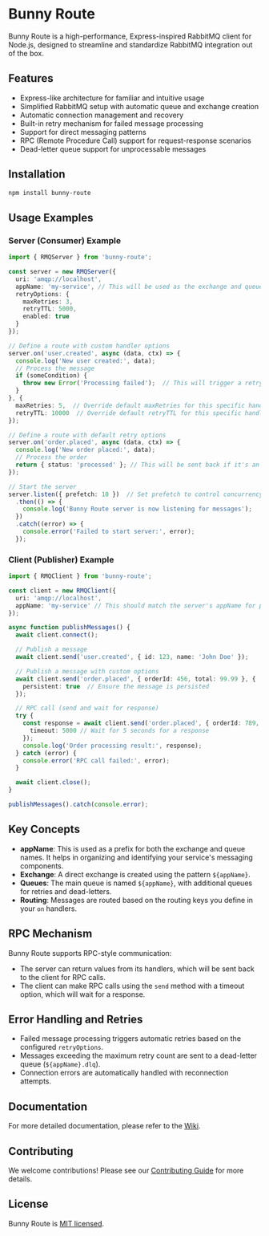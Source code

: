 # Bunny Route

Bunny Route is a high-performance, Express-inspired RabbitMQ client for Node.js, designed to streamline and standardize RabbitMQ integration out of the box.

## Features

- Express-like architecture for familiar and intuitive usage
- Simplified RabbitMQ setup with automatic queue and exchange creation
- Automatic connection management and recovery
- Built-in retry mechanism for failed message processing
- Support for direct messaging patterns
- RPC (Remote Procedure Call) support for request-response scenarios
- Dead-letter queue support for unprocessable messages

## Installation

```bash
npm install bunny-route
```

## Usage Examples

### Server (Consumer) Example

```typescript
import { RMQServer } from 'bunny-route';

const server = new RMQServer({
  uri: 'amqp://localhost',
  appName: 'my-service', // This will be used as the exchange and queue name prefix
  retryOptions: {
    maxRetries: 3,
    retryTTL: 5000,
    enabled: true
  }
});

// Define a route with custom handler options
server.on('user.created', async (data, ctx) => {
  console.log('New user created:', data);
  // Process the message
  if (someCondition) {
    throw new Error('Processing failed');  // This will trigger a retry
  }
}, {
  maxRetries: 5,  // Override default maxRetries for this specific handler
  retryTTL: 10000  // Override default retryTTL for this specific handler
});

// Define a route with default retry options
server.on('order.placed', async (data, ctx) => {
  console.log('New order placed:', data);
  // Process the order
  return { status: 'processed' }; // This will be sent back if it's an RPC call
});

// Start the server
server.listen({ prefetch: 10 })  // Set prefetch to control concurrency
  .then(() => {
    console.log('Bunny Route server is now listening for messages');
  })
  .catch((error) => {
    console.error('Failed to start server:', error);
  });
```

### Client (Publisher) Example

```typescript
import { RMQClient } from 'bunny-route';

const client = new RMQClient({
  uri: 'amqp://localhost',
  appName: 'my-service' // This should match the server's appName for proper routing
});

async function publishMessages() {
  await client.connect();

  // Publish a message
  await client.send('user.created', { id: 123, name: 'John Doe' });

  // Publish a message with custom options
  await client.send('order.placed', { orderId: 456, total: 99.99 }, {
    persistent: true  // Ensure the message is persisted
  });

  // RPC call (send and wait for response)
  try {
    const response = await client.send('order.placed', { orderId: 789, total: 199.99 }, {
      timeout: 5000 // Wait for 5 seconds for a response
    });
    console.log('Order processing result:', response);
  } catch (error) {
    console.error('RPC call failed:', error);
  }

  await client.close();
}

publishMessages().catch(console.error);
```

## Key Concepts

- **appName**: This is used as a prefix for both the exchange and queue names. It helps in organizing and identifying your service's messaging components.
- **Exchange**: A direct exchange is created using the pattern `${appName}`.
- **Queues**: The main queue is named `${appName}`, with additional queues for retries and dead-letters.
- **Routing**: Messages are routed based on the routing keys you define in your `on` handlers.

## RPC Mechanism

Bunny Route supports RPC-style communication:
- The server can return values from its handlers, which will be sent back to the client for RPC calls.
- The client can make RPC calls using the `send` method with a timeout option, which will wait for a response.

## Error Handling and Retries

- Failed message processing triggers automatic retries based on the configured `retryOptions`.
- Messages exceeding the maximum retry count are sent to a dead-letter queue (`${appName}.dlq`).
- Connection errors are automatically handled with reconnection attempts.

## Documentation

For more detailed documentation, please refer to the [Wiki](https://github.com/whoekage/bunny-route/wiki).

## Contributing

We welcome contributions! Please see our [Contributing Guide](CONTRIBUTING.md) for more details.

## License

Bunny Route is [MIT licensed](LICENSE).